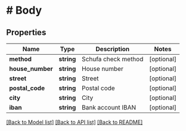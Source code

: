 # # Body

## Properties

Name | Type | Description | Notes
------------ | ------------- | ------------- | -------------
**method** | **string** | Schufa check method | [optional] 
**house_number** | **string** | House number | [optional] 
**street** | **string** | Street | [optional] 
**postal_code** | **string** | Postal code | [optional] 
**city** | **string** | City | [optional] 
**iban** | **string** | Bank account IBAN | [optional] 

[[Back to Model list]](../../README.md#documentation-for-models) [[Back to API list]](../../README.md#documentation-for-api-endpoints) [[Back to README]](../../README.md)


